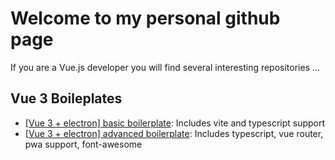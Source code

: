 # Welcome to my personal github page

If you are a Vue.js developer you will find several interesting repositories ...

## Vue 3 Boileplates

- [[Vue 3 + electron] basic boilerplate](https://github.com/sdiricco/vue3-electron-basic-boilerplate): Includes vite and typescript support
- [[Vue 3 + electron] advanced boilerplate](https://github.com/sdiricco/vue3-ionic-advanced-boilerplate): Includes typescript, vue router, pwa support, font-awesome
